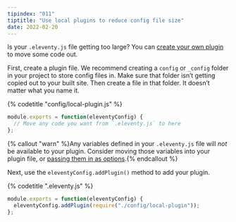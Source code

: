 ```yaml
---
tipindex: "011"
tiptitle: "Use local plugins to reduce config file size"
date: 2022-02-20
---
```


Is your `.eleventy.js` file getting too large? You can [create your own plugin](/docs/plugins/#creating-a-plugin) to move some code out.

First, create a plugin file. We recommend creating a `config` or `_config` folder in your project to store config files in. Make sure that folder isn’t getting copied out to your built site. Then create a file in that folder. It doesn’t matter what you name it.

{% codetitle "config/local-plugin.js" %}

```js
module.exports = function(eleventyConfig) {
  // Move any code you want from `.eleventy.js` to here
};
```


{% callout "warn" %}Any variables defined in your <code>.eleventy.js</code> file will <em>not</em> be available to your plugin. Consider moving those variables into your plugin file, or <a href="/docs/plugins/#plugin-configuration-options">passing them in as options</a>.{% endcallout %}

Next, use the `eleventyConfig.addPlugin()` method to add your plugin.

{% codetitle ".eleventy.js" %}

```js
module.exports = function(eleventyConfig) {
  eleventyConfig.addPlugin(require("./config/local-plugin"));
};
```
